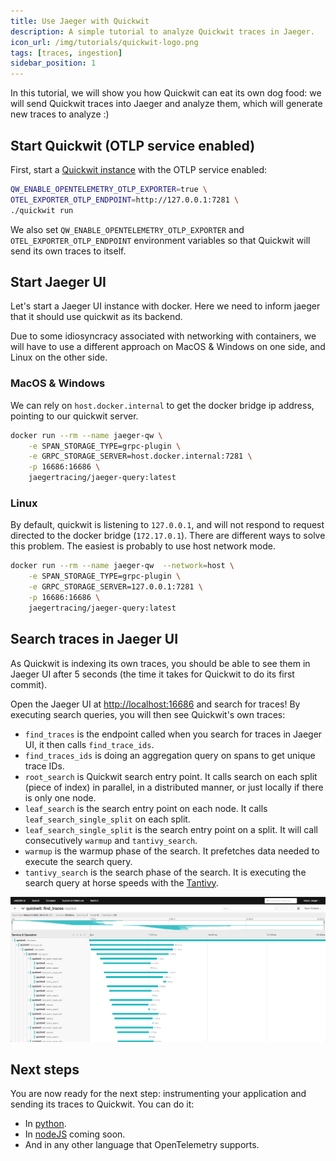 ```yaml
---
title: Use Jaeger with Quickwit
description: A simple tutorial to analyze Quickwit traces in Jaeger.
icon_url: /img/tutorials/quickwit-logo.png
tags: [traces, ingestion]
sidebar_position: 1
---
```


In this tutorial, we will show you how Quickwit can eat its own dog food: we will send Quickwit traces into Jaeger and analyze them, which will generate new traces to analyze :)

## Start Quickwit (OTLP service enabled)

First, start a [Quickwit instance](../get-started/installation.md) with the OTLP service enabled:

```bash
QW_ENABLE_OPENTELEMETRY_OTLP_EXPORTER=true \
OTEL_EXPORTER_OTLP_ENDPOINT=http://127.0.0.1:7281 \
./quickwit run
```

We also set `QW_ENABLE_OPENTELEMETRY_OTLP_EXPORTER` and `OTEL_EXPORTER_OTLP_ENDPOINT` environment variables so that Quickwit will send its own traces to itself.

## Start Jaeger UI

Let's start a Jaeger UI instance with docker. Here we need to inform jaeger that it should use quickwit as its backend.

Due to some idiosyncracy associated with networking with containers, we will have to use a different approach on MacOS & Windows on one side, and Linux on the other side.

### MacOS & Windows

We can rely on `host.docker.internal` to get the docker bridge ip address, pointing to our quickwit server.

```bash
docker run --rm --name jaeger-qw \
    -e SPAN_STORAGE_TYPE=grpc-plugin \
    -e GRPC_STORAGE_SERVER=host.docker.internal:7281 \
    -p 16686:16686 \
    jaegertracing/jaeger-query:latest
```

### Linux

By default, quickwit is listening to `127.0.0.1`, and will not respond to request directed
to the docker bridge (`172.17.0.1`). There are different ways to solve this problem.
The easiest is probably to use host network mode.

```bash
docker run --rm --name jaeger-qw  --network=host \
    -e SPAN_STORAGE_TYPE=grpc-plugin \
    -e GRPC_STORAGE_SERVER=127.0.0.1:7281 \
    -p 16686:16686 \
    jaegertracing/jaeger-query:latest

```

## Search traces in Jaeger UI

As Quickwit is indexing its own traces, you should be able to see them in Jaeger UI after 5 seconds (the time it takes for Quickwit to do its first commit).

Open the Jaeger UI at [http://localhost:16686](http://localhost:16686) and search for traces! By executing search queries, you will then see Quickwit's own traces:

- `find_traces` is the endpoint called when you search for traces in Jaeger UI, it then calls `find_trace_ids`.
- `find_traces_ids` is doing an aggregation query on spans to get unique trace IDs.
- `root_search` is Quickwit search entry point. It calls search on each split (piece of index) in parallel, in a distributed manner, or just locally if there is only one node.
- `leaf_search` is the search entry point on each node. It calls `leaf_search_single_split` on each split.
- `leaf_search_single_split` is the search entry point on a split. It will call consecutively `warmup` and `tantivy_search`.
- `warmup` is the warmup phase of the search. It prefetches data needed to execute the search query.
- `tantivy_search` is the search phase of the search. It is executing the search query at horse speeds with the [Tantivy](https://github.com/quickwit-oss/tantivy).

![Quickwit trace in Jaeger UI](../assets/images/jaeger-ui-quickwit-trace-analysis.png)

## Next steps

You are now ready for the next step: instrumenting your application and sending its traces to Quickwit. You can do it:
- In [python](instrument-python-and-send-traces-to-quickwit.md).
- In [nodeJS](instrument-nodejs-and-send-traces-to-quickwit.md) coming soon.
- And in any other language that OpenTelemetry supports.

